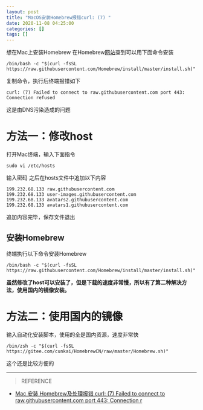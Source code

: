 ```yaml
---
layout: post
title: "MacOS安装Homebrew报错curl: (7) "
date: 2020-11-08 04:25:00
categories: []
tags: []
---
```

想在Mac上安装Homebrew
在Homebrew[网站](https://brew.sh "网站")查到可以用下面命令安装<!--more-->
```shell
/bin/bash -c "$(curl -fsSL https://raw.githubusercontent.com/Homebrew/install/master/install.sh)"
```
复制命令，执行后终端报错如下
```
curl: (7) Failed to connect to raw.githubusercontent.com port 443: Connection refused
```
这是由DNS污染造成的问题<!--more-->
# 方法一：修改host
打开Mac终端，输入下面指令
```shell
sudo vi /etc/hosts
```
输入密码
之后在hosts文件中追加以下内容
```shell
199.232.68.133 raw.githubusercontent.com
199.232.68.133 user-images.githubusercontent.com
199.232.68.133 avatars2.githubusercontent.com
199.232.68.133 avatars1.githubusercontent.com
```
追加内容完毕，保存文件退出
## 安装Homebrew
终端执行以下命令安装Homebrew
```shell
/bin/bash -c "$(curl -fsSL https://raw.githubusercontent.com/Homebrew/install/master/install.sh)"
```
**虽然修改了host可以安装了，但是下载的速度非常慢，所以有了第二种解决方法，使用国内的镜像安装。**

# 方法二：使用国内的镜像
输入自动化安装脚本，使用的全是国内资源，速度非常快
```shell
/bin/zsh -c "$(curl -fsSL https://gitee.com/cunkai/HomebrewCN/raw/master/Homebrew.sh)"
```
这个还是比较方便的

------------

> REFERENCE
- [Mac 安装 Homebrew及处理报错 curl: (7) Failed to connect to raw.githubusercontent.com port 443: Connection r](https://blog.csdn.net/timtian008/article/details/108465820 "Mac 安装 Homebrew及处理报错 curl: (7) Failed to connect to raw.githubusercontent.com port 443: Connection r")
